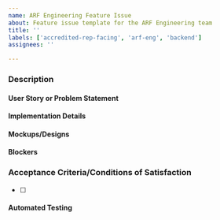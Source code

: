 ```yaml
---
name: ARF Engineering Feature Issue
about: Feature issue template for the ARF Engineering team
title: ''
labels: ['accredited-rep-facing', 'arf-eng', 'backend']
assignees: ''

---
```


### Description

#### User Story or Problem Statement
<!-- Outline the user story or the problem being addressed -->

#### Implementation Details
<!-- Describe how the feature or solution should be implemented -->

#### Mockups/Designs
<!-- Include any available mockups or design elements -->

#### Blockers
<!-- Identify any potential obstacles -->


### Acceptance Criteria/Conditions of Satisfaction
<!-- Specify criteria for ticket completion -->
- [ ]

#### Automated Testing
<!-- Indicate the requirement for automated testing beyond unit tests -->

